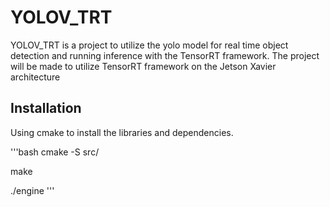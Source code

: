 # YOLOV_TRT

YOLOV_TRT is a project to utilize the yolo model for real time object detection and running inference with the TensorRT framework.
The project will be made to utilize TensorRT framework on the Jetson Xavier architecture

## Installation

Using cmake to install the libraries and dependencies.

'''bash
cmake -S src/

make

./engine
'''